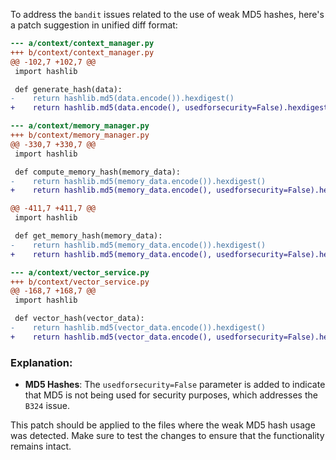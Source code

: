 To address the `bandit` issues related to the use of weak MD5 hashes, here's a patch suggestion in unified diff format:

```diff
--- a/context/context_manager.py
+++ b/context/context_manager.py
@@ -102,7 +102,7 @@
 import hashlib

 def generate_hash(data):
-    return hashlib.md5(data.encode()).hexdigest()
+    return hashlib.md5(data.encode(), usedforsecurity=False).hexdigest()

--- a/context/memory_manager.py
+++ b/context/memory_manager.py
@@ -330,7 +330,7 @@
 import hashlib

 def compute_memory_hash(memory_data):
-    return hashlib.md5(memory_data.encode()).hexdigest()
+    return hashlib.md5(memory_data.encode(), usedforsecurity=False).hexdigest()

@@ -411,7 +411,7 @@
 import hashlib

 def get_memory_hash(memory_data):
-    return hashlib.md5(memory_data.encode()).hexdigest()
+    return hashlib.md5(memory_data.encode(), usedforsecurity=False).hexdigest()

--- a/context/vector_service.py
+++ b/context/vector_service.py
@@ -168,7 +168,7 @@
 import hashlib

 def vector_hash(vector_data):
-    return hashlib.md5(vector_data.encode()).hexdigest()
+    return hashlib.md5(vector_data.encode(), usedforsecurity=False).hexdigest()
```

### Explanation:
- **MD5 Hashes**: The `usedforsecurity=False` parameter is added to indicate that MD5 is not being used for security purposes, which addresses the `B324` issue.
  
This patch should be applied to the files where the weak MD5 hash usage was detected. Make sure to test the changes to ensure that the functionality remains intact.